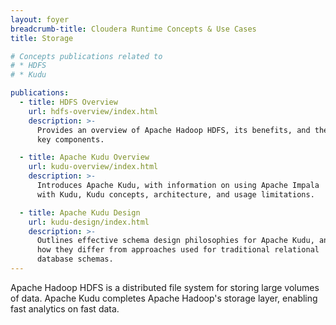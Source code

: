 ```yaml
---
layout: foyer
breadcrumb-title: Cloudera Runtime Concepts & Use Cases
title: Storage

# Concepts publications related to
# * HDFS
# * Kudu

publications:
  - title: HDFS Overview
    url: hdfs-overview/index.html
    description: >-
      Provides an overview of Apache Hadoop HDFS, its benefits, and the
      key components.

  - title: Apache Kudu Overview
    url: kudu-overview/index.html
    description: >-
      Introduces Apache Kudu, with information on using Apache Impala
      with Kudu, Kudu concepts, architecture, and usage limitations.

  - title: Apache Kudu Design
    url: kudu-design/index.html
    description: >-
      Outlines effective schema design philosophies for Apache Kudu, and
      how they differ from approaches used for traditional relational
      database schemas.
---
```

Apache Hadoop HDFS is a distributed file system for storing large
volumes of data. Apache Kudu completes Apache Hadoop's storage layer, enabling fast analytics on fast data.
